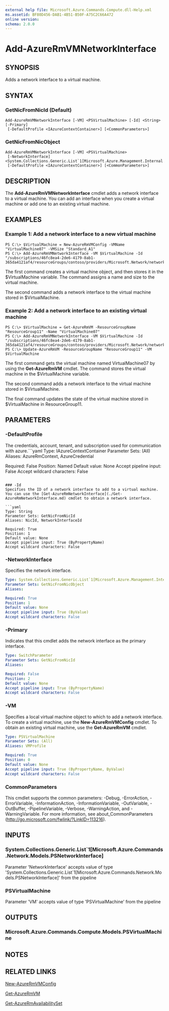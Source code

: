 ```yaml
---
external help file: Microsoft.Azure.Commands.Compute.dll-Help.xml
ms.assetid: BF80D456-DAB1-4B51-B50F-A75C2C66A472
online version: 
schema: 2.0.0
---
```


# Add-AzureRmVMNetworkInterface

## SYNOPSIS
Adds a network interface to a virtual machine.

## SYNTAX

### GetNicFromNicId (Default)
```
Add-AzureRmVMNetworkInterface [-VM] <PSVirtualMachine> [-Id] <String> [-Primary]
 [-DefaultProfile <IAzureContextContainer>] [<CommonParameters>]
```

### GetNicFromNicObject
```
Add-AzureRmVMNetworkInterface [-VM] <PSVirtualMachine>
 [-NetworkInterface] <System.Collections.Generic.List`1[Microsoft.Azure.Management.Internal.Network.Common.INetworkInterfaceReference]>
 [-DefaultProfile <IAzureContextContainer>] [<CommonParameters>]
```

## DESCRIPTION
The **Add-AzureRmVMNetworkInterface** cmdlet adds a network interface to a virtual machine.
You can add an interface when you create a virtual machine or add one to an existing virtual machine.

## EXAMPLES

### Example 1: Add a network interface to a new virtual machine
```
PS C:\> $VirtualMachine = New-AzureRmVMConfig -VMName "VirtualMachine07" -VMSize "Standard_A1" 
PS C:\> Add-AzureRmVMNetworkInterface -VM $VirtualMachine -Id "/subscriptions/46fc8ea4-2de6-4179-8ab1-365da4121af4/resourceGroups/contoso/providers/Microsoft.Network/networkInterfaces/sshNIC"
```

The first command creates a virtual machine object, and then stores it in the $VirtualMachine variable.
The command assigns a name and size to the virtual machine.

The second command adds a network interface to the virtual machine stored in $VirtualMachine.

### Example 2: Add a network interface to an existing virtual machine
```
PS C:\> $VirtualMachine = Get-AzureRmVM -ResourceGroupName "ResourceGroup11" -Name "VirtualMachine07"
PS C:\> Add-AzureRmVMNetworkInterface -VM $VirtualMachine -Id "/subscriptions/46fc8ea4-2de6-4179-8ab1-365da4121af4/resourceGroups/contoso/providers/Microsoft.Network/networkInterfaces/sshNIC"
PS C:\> Update-AzureRmVM -ResourceGroupName "ResourceGroup11" -VM $VirtualMachine
```

The first command gets the virtual machine named VirtualMachine07 by using the **Get-AzureRmVM** cmdlet.
The command stores the virtual machine in the $VirtualMachine variable.

The second command adds a network interface to the virtual machine stored in $VirtualMachine.

The final command updates the state of the virtual machine stored in $VirtualMachine in ResourceGroup11.

## PARAMETERS

### -DefaultProfile
The credentials, account, tenant, and subscription used for communication with azure.```yaml
Type: IAzureContextContainer
Parameter Sets: (All)
Aliases: AzureRmContext, AzureCredential

Required: False
Position: Named
Default value: None
Accept pipeline input: False
Accept wildcard characters: False
```

### -Id
Specifies the ID of a network interface to add to a virtual machine.
You can use the [Get-AzureRmNetworkInterface](./Get-AzureRmNetworkInterface.md) cmdlet to obtain a network interface.

```yaml
Type: String
Parameter Sets: GetNicFromNicId
Aliases: NicId, NetworkInterfaceId

Required: True
Position: 1
Default value: None
Accept pipeline input: True (ByPropertyName)
Accept wildcard characters: False
```

### -NetworkInterface
Specifies the network interface.

```yaml
Type: System.Collections.Generic.List`1[Microsoft.Azure.Management.Internal.Network.Common.INetworkInterfaceReference]
Parameter Sets: GetNicFromNicObject
Aliases: 

Required: True
Position: 1
Default value: None
Accept pipeline input: True (ByValue)
Accept wildcard characters: False
```

### -Primary
Indicates that this cmdlet adds the network interface as the primary interface.

```yaml
Type: SwitchParameter
Parameter Sets: GetNicFromNicId
Aliases: 

Required: False
Position: 2
Default value: None
Accept pipeline input: True (ByPropertyName)
Accept wildcard characters: False
```

### -VM
Specifies a local virtual machine object to which to add a network interface.
To create a virtual machine, use the **New-AzureRmVMConfig** cmdlet.
To obtain an existing virtual machine, use the **Get-AzureRmVM** cmdlet.

```yaml
Type: PSVirtualMachine
Parameter Sets: (All)
Aliases: VMProfile

Required: True
Position: 0
Default value: None
Accept pipeline input: True (ByPropertyName, ByValue)
Accept wildcard characters: False
```

### CommonParameters
This cmdlet supports the common parameters: -Debug, -ErrorAction, -ErrorVariable, -InformationAction, -InformationVariable, -OutVariable, -OutBuffer, -PipelineVariable, -Verbose, -WarningAction, and -WarningVariable. For more information, see about_CommonParameters (http://go.microsoft.com/fwlink/?LinkID=113216).

## INPUTS

### System.Collections.Generic.List`1[Microsoft.Azure.Commands.Network.Models.PSNetworkInterface]
Parameter 'NetworkInterface' accepts value of type 'System.Collections.Generic.List`1[Microsoft.Azure.Commands.Network.Models.PSNetworkInterface]' from the pipeline

### PSVirtualMachine
Parameter 'VM' accepts value of type 'PSVirtualMachine' from the pipeline

## OUTPUTS

### Microsoft.Azure.Commands.Compute.Models.PSVirtualMachine

## NOTES

## RELATED LINKS

[New-AzureRmVMConfig](./New-AzureRmVMConfig.md)

[Get-AzureRmVM](./Get-AzureRmVM.md)

[Get-AzureRmAvailabilitySet](./Get-AzureRmAvailabilitySet.md)
